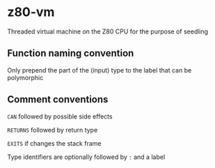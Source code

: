 # z80-vm

Threaded virtual machine on the Z80 CPU for the purpose of seedling

## Function naming convention

Only prepend the part of the (input) type to the label that can be polymorphic

## Comment conventions

`CAN` followed by possible side effects

`RETURNS` followed by return type

`EXITS` if changes the stack frame

Type identifiers are optionally followed by `:` and a label

